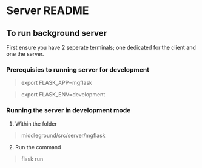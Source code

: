 # Server README

## To run background server

First ensure you have 2 seperate terminals; one dedicated for the client and one the server.

### Prerequisies to running server for development


> export FLASK_APP=mgflask

> export FLASK_ENV=development

### Running the server in development mode

1. Within the folder
> middleground/src/server/mgflask

2. Run the command 

> flask run

